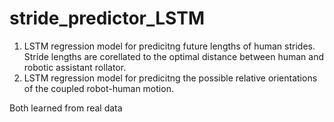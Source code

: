 # stride_predictor_LSTM
1. LSTM regression model for predicitng future lengths of human strides. Stride lengths are corellated to the optimal distance between human
and robotic assistant rollator.
2. LSTM regression model for predicitng the possible relative orientations of the coupled robot-human motion. 

Both learned from real data 

